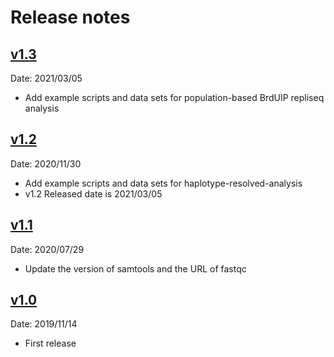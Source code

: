 # Release notes

## [v1.3](https://github.com/kuzobuta/scRepliseq-Pipeline/compare/v1.2...v1.3)

Date: 2021/03/05

* Add example scripts and data sets for population-based BrdUIP repliseq analysis

## [v1.2](https://github.com/kuzobuta/scRepliseq-Pipeline/compare/v1.1...v1.2)

Date: 2020/11/30

* Add example scripts and data sets for haplotype-resolved-analysis
* v1.2 Released date is 2021/03/05

## [v1.1](https://github.com/kuzobuta/scRepliseq-Pipeline/compare/v1.0...v1.1)

Date: 2020/07/29

* Update the version of samtools and the URL of fastqc

## [v1.0](https://github.com/kuzobuta/scRepliseq-Pipeline/tags/v1.0)

Date: 2019/11/14

* First release
